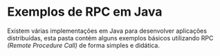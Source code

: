 # Exemplos de RPC em Java
Existem várias implementações em Java para desenvolver aplicações distribuídas, esta pasta contém alguns exemplos básicos utilizando RPC _(Remote Procedure Call)_ de forma simples e didática.
